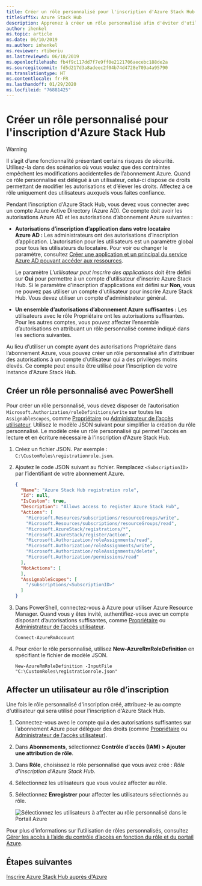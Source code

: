 ```yaml
---
title: Créer un rôle personnalisé pour l'inscription d'Azure Stack Hub
titleSuffix: Azure Stack Hub
description: Apprenez à créer un rôle personnalisé afin d'éviter d'utiliser un compte d'administrateur général pour l'inscription d'Azure Stack Hub.
author: ihenkel
ms.topic: article
ms.date: 06/10/2019
ms.author: inhenkel
ms.reviewer: rtiberiu
ms.lastreviewed: 06/10/2019
ms.openlocfilehash: fb4f9c117dd7f7e9ff0e2121706aecebc188de2a
ms.sourcegitcommit: fd5d217d3a8adeec2f04b74d4728e709a4a95790
ms.translationtype: HT
ms.contentlocale: fr-FR
ms.lasthandoff: 01/29/2020
ms.locfileid: "76881425"
---
```

# <a name="create-a-custom-role-for-azure-stack-hub-registration"></a>Créer un rôle personnalisé pour l'inscription d'Azure Stack Hub

> [!WARNING]
> Il s’agit d’une fonctionnalité présentant certains risques de sécurité. Utilisez-la dans des scénarios où vous voulez que des contraintes empêchent les modifications accidentelles de l’abonnement Azure. Quand ce rôle personnalisé est délégué à un utilisateur, celui-ci dispose de droits permettant de modifier les autorisations et d’élever les droits. Affectez à ce rôle uniquement des utilisateurs auxquels vous faites confiance.

Pendant l'inscription d'Azure Stack Hub, vous devez vous connecter avec un compte Azure Active Directory (Azure AD). Ce compte doit avoir les autorisations Azure AD et les autorisations d’abonnement Azure suivantes :

* **Autorisations d’inscription d’application dans votre locataire Azure AD :** Les administrateurs ont des autorisations d’inscription d’application. L’autorisation pour les utilisateurs est un paramètre global pour tous les utilisateurs du locataire. Pour voir ou changer le paramètre, consultez [Créer une application et un principal du service Azure AD pouvant accéder aux ressources](/azure/active-directory/develop/howto-create-service-principal-portal#required-permissions).

    Le paramètre *L'utilisateur peut inscrire des applications* doit être défini sur **Oui** pour permettre à un compte d'utilisateur d'inscrire Azure Stack Hub. Si le paramètre d'inscription d'applications est défini sur **Non**, vous ne pouvez pas utiliser un compte d'utilisateur pour inscrire Azure Stack Hub. Vous devez utiliser un compte d'administrateur général.

* **Un ensemble d’autorisations d’abonnement Azure suffisantes :** Les utilisateurs avec le rôle Propriétaire ont les autorisations suffisantes. Pour les autres comptes, vous pouvez affecter l’ensemble d’autorisations en attribuant un rôle personnalisé comme indiqué dans les sections suivantes.

Au lieu d’utiliser un compte ayant des autorisations Propriétaire dans l’abonnement Azure, vous pouvez créer un rôle personnalisé afin d’attribuer des autorisations à un compte d’utilisateur qui a des privilèges moins élevés. Ce compte peut ensuite être utilisé pour l'inscription de votre instance d'Azure Stack Hub.

## <a name="create-a-custom-role-using-powershell"></a>Créer un rôle personnalisé avec PowerShell

Pour créer un rôle personnalisé, vous devez disposer de l’autorisation `Microsoft.Authorization/roleDefinitions/write` sur toutes les `AssignableScopes`, comme [Propriétaire](/azure/role-based-access-control/built-in-roles#owner) ou [Administrateur de l’accès utilisateur](/azure/role-based-access-control/built-in-roles#user-access-administrator). Utilisez le modèle JSON suivant pour simplifier la création du rôle personnalisé. Le modèle crée un rôle personnalisé qui permet l'accès en lecture et en écriture nécessaire à l'inscription d'Azure Stack Hub.

1. Créez un fichier JSON. Par exemple : `C:\CustomRoles\registrationrole.json`.
2. Ajoutez le code JSON suivant au fichier. Remplacez `<SubscriptionID>` par l’identifiant de votre abonnement Azure.

    ```json
    {
      "Name": "Azure Stack Hub registration role",
      "Id": null,
      "IsCustom": true,
      "Description": "Allows access to register Azure Stack Hub",
      "Actions": [
        "Microsoft.Resources/subscriptions/resourceGroups/write",
        "Microsoft.Resources/subscriptions/resourceGroups/read",
        "Microsoft.AzureStack/registrations/*",
        "Microsoft.AzureStack/register/action",
        "Microsoft.Authorization/roleAssignments/read",
        "Microsoft.Authorization/roleAssignments/write",
        "Microsoft.Authorization/roleAssignments/delete",
        "Microsoft.Authorization/permissions/read"
      ],
      "NotActions": [
      ],
      "AssignableScopes": [
        "/subscriptions/<SubscriptionID>"
      ]
    }
    ```

3. Dans PowerShell, connectez-vous à Azure pour utiliser Azure Resource Manager. Quand vous y êtes invité, authentifiez-vous avec un compte disposant d’autorisations suffisantes, comme [Propriétaire](/azure/role-based-access-control/built-in-roles#owner) ou [Administrateur de l’accès utilisateur](/azure/role-based-access-control/built-in-roles#user-access-administrator).

    ```azurepowershell
    Connect-AzureRmAccount
    ```

4. Pour créer le rôle personnalisé, utilisez **New-AzureRmRoleDefinition** en spécifiant le fichier de modèle JSON.

    ``` azurepowershell
    New-AzureRmRoleDefinition -InputFile "C:\CustomRoles\registrationrole.json"
    ```

## <a name="assign-a-user-to-registration-role"></a>Affecter un utilisateur au rôle d’inscription

Une fois le rôle personnalisé d'inscription créé, attribuez-le au compte d'utilisateur qui sera utilisé pour l'inscription d'Azure Stack Hub.

1. Connectez-vous avec le compte qui a des autorisations suffisantes sur l’abonnement Azure pour déléguer des droits (comme [Propriétaire](/azure/role-based-access-control/built-in-roles#owner) ou [Administrateur de l’accès utilisateur](/azure/role-based-access-control/built-in-roles#user-access-administrator)).
2. Dans **Abonnements**, sélectionnez **Contrôle d’accès (IAM) > Ajouter une attribution de rôle**.
3. Dans **Rôle**, choisissez le rôle personnalisé que vous avez créé : *Rôle d'inscription d'Azure Stack Hub*.
4. Sélectionnez les utilisateurs que vous voulez affecter au rôle.
5. Sélectionnez **Enregistrer** pour affecter les utilisateurs sélectionnés au rôle.

    ![Sélectionnez les utilisateurs à affecter au rôle personnalisé dans le Portail Azure](media/azure-stack-registration-role/assign-role.png)

Pour plus d’informations sur l’utilisation de rôles personnalisés, consultez [Gérer les accès à l’aide du contrôle d’accès en fonction du rôle et du portail Azure](/azure/role-based-access-control/role-assignments-portal).

## <a name="next-steps"></a>Étapes suivantes

[Inscrire Azure Stack Hub auprès d'Azure](azure-stack-registration.md)
